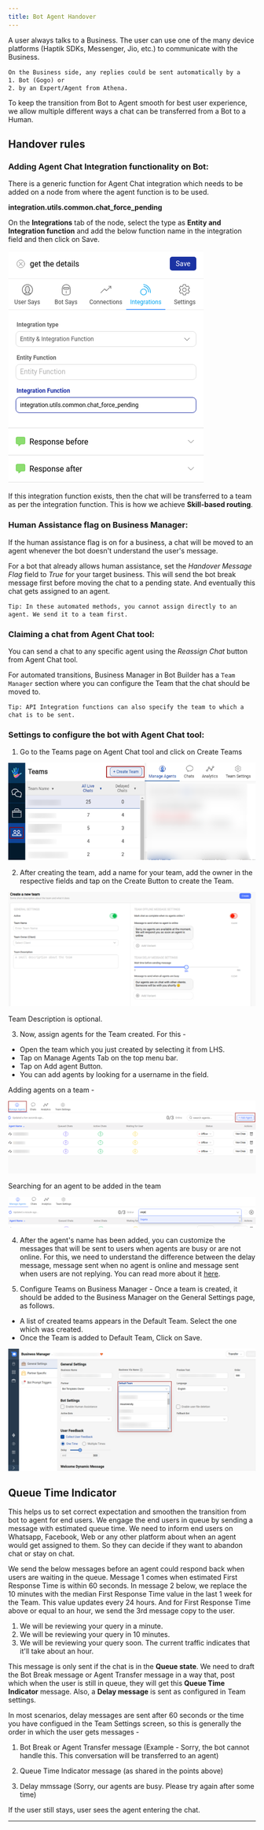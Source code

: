 ```yaml
---
title: Bot Agent Handover
---
```


A user always talks to a Business. The user can use one of the many device platforms (Haptik SDKs, Messenger, Jio, etc.) to communicate with the Business.

    On the Business side, any replies could be sent automatically by a 
    1. Bot (Gogo) or 
    2. by an Expert/Agent from Athena.

To keep the transition from Bot to Agent smooth for best user experience, we allow multiple different ways a chat can be transferred from a Bot to a Human.

## Handover rules

### Adding Agent Chat Integration functionality on Bot:

There is a generic function for Agent Chat integration which needs to be added on a node from where the agent function is to be used.

**integration.utils.common.chat_force_pending**

On the **Integrations** tab of the node, select the type as **Entity and Integration function** and add the below function name in the integration field and then click on Save.

![Chat Integration Function](assets/HO1.png)

If this integration function exists, then the chat will be transferred to a team as per the integration function. This is how we achieve **Skill-based routing**.

### Human Assistance flag on Business Manager:

If the human assistance flag is on for a business, a chat will be moved to an agent whenever the bot doesn't understand the user's message. 

For a bot that already allows human assistance, set the *Handover Message Flag* field to *True* for your target business. This will send the bot break message first before moving the chat to a pending state. And eventually this chat gets assigned to an agent.

    Tip: In these automated methods, you cannot assign directly to an agent. We send it to a team first.

### Claiming a chat from Agent Chat tool:

You can send a chat to any specific agent using the *Reassign Chat* button from Agent Chat tool. 

For automated transitions, Business Manager in Bot Builder has a `Team Manager` section where you can configure the Team that the chat should be moved to.

    Tip: API Integration functions can also specify the team to which a chat is to be sent.
    
### Settings to configure the bot with Agent Chat tool:

1. Go to the Teams page on Agent Chat tool and click on Create Teams

![Team Creation1](assets/HO2.png)

2. After creating the team, add a name for your team, add the owner in the respective fields and tap on the Create Button to create the Team.

![Team Creation2](assets/HO3.png)

Team Description is optional.

3. Now, assign agents for the Team created. For this -

- Open the team which you just created by selecting it from LHS.
- Tap on Manage Agents Tab on the top menu bar.
- Tap on Add agent Button.
- You can add agents by looking for a username in the field.

Adding agents on a team -

![Team Creation3](assets/HO4.png)

Searching for an agent to be added in the team

![Team Creation4](assets/HO5.png)

4. After the agent's name has been added, you can customize the messages that will be sent to users when agents are busy or are not online. For this, we need to understand the difference between the delay message, message sent when no agent is online and message sent when users are not replying. You can read more about it [here](https://docs.haptik.ai/agent-chat/teams#how-to-create-a-team).

5. Configure Teams on Business Manager - Once a team is created, it should be added to the Business Manager on the General Settings page, as follows.

- A list of created teams appears in the Default Team. Select the one which was created.
- Once the Team is added to Default Team, Click on Save.

![Team Creation5](assets/HO6.png)

 ## Queue Time Indicator
 
This helps us to set correct expectation and smoothen the transition from bot to agent for end users. We engage the end users in queue by sending a message with estimated queue time. We need to inform end users on Whatsapp, Facebook, Web or any other platform about when an agent would get assigned to them. So they can decide if they want to abandon chat or stay on chat. 

We send the below messages before an agent could respond back when users are waiting in the queue. Message 1 comes when estimated First Response Time is within 60 seconds. In message 2 below, we replace the 10 minutes with the median First Response Time value in the last 1 week for the Team. This value updates every 24 hours. And for First Response Time above or equal to an hour, we send the 3rd message copy to the user. 

1. We will be reviewing your query in a minute.
2. We will be reviewing your query in 10 minutes.
3. We will be reviewing your query soon. The current traffic indicates that it'll take about an hour.

This message is only sent if the chat is in the **Queue state**. We need to draft the Bot Break message or Agent Transfer message in a way that, post which when the user is still in queue, they will get this **Queue Time Indicator** message. Also, a **Delay message** is sent as configured in Team settings. 

In most scenarios, delay messages are sent after 60 seconds or the time you have configued in the Team Settings screen, so this is generally the order in which the user gets messages -

1. Bot Break or Agent Transfer message 
(Example - Sorry, the bot cannot handle this. This conversation will be transferred to an agent)

2. Queue Time Indicator message (as shared in the points above)

3. Delay mmssage (Sorry, our agents are busy. Please try again after some time)

If the user still stays, user sees the agent entering the chat.

------
